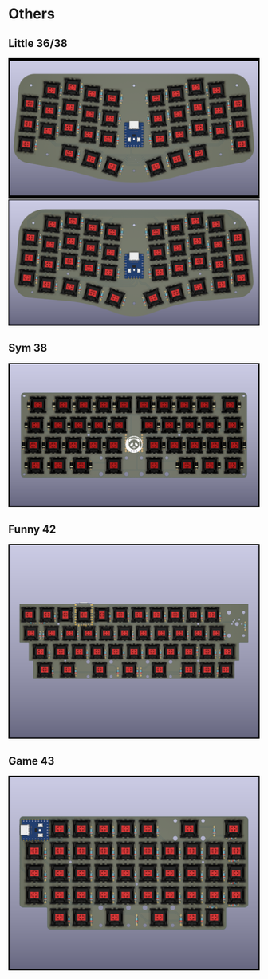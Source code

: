 # Others

## Little 36/38

![](./little36/pcb/little36-pcb.png)
![](./little38/pcb/little38-pcb.png)

## Sym 38

![](./sym38/pcb/sym38-pcb.png)

## Funny 42

![](./funny42/pcb/funny42-pcb.png)

## Game 43

![](./game43/pcb/game43-pcb.png)
